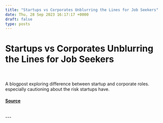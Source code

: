 ```yaml
---
title: "Startups vs Corporates Unblurring the Lines for Job Seekers"
date: Thu, 28 Sep 2023 16:17:17 +0000
draft: false
type: posts
---
```

# Startups vs Corporates Unblurring the Lines for Job Seekers

<br/>

<br/>
A blogpost exploring difference between startup and corporate roles. especially cautioning about the risk startups have.

#### [Source](https://blog.anantshri.info/startups-vs-corporates-unblurring-the-lines-for-job-seekers/)

<br/>
---
